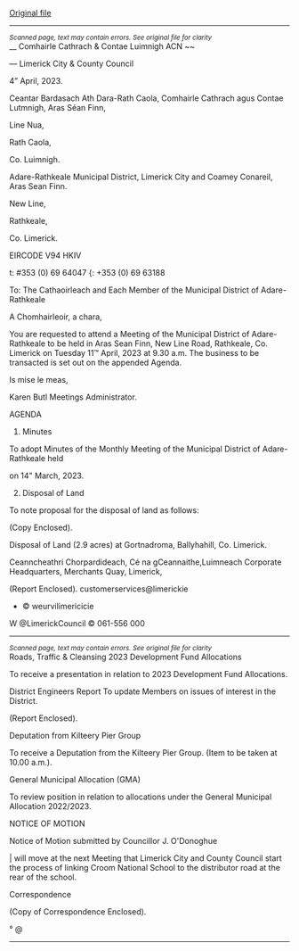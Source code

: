 [Original file](https://www.limerick.ie/sites/default/files/media/documents/2023-04/00%20Agenda%20-%20Monthly%20Meeting%20of%20Municipal%20District%20of%20Adare-Rathkeale%20-%2011th%20April%202023.pdf)

---
*<small>Scanned page, text may contain errors. See original file for clarity</small>*  
__ Comhairle Cathrach
& Contae Luimnigh
ACN ~~

— Limerick City
& County Council

4” April, 2023.

Ceantar Bardasach Ath Dara-Rath Caola,
Comhairle Cathrach agus Contae Lutmnigh,
Aras Séan Finn,

Line Nua,

Rath Caola,

Co. Luimnigh.

Adare-Rathkeale Municipal District,
Limerick City and Coamey Conareil,
Aras Sean Finn.

New Line,

Rathkeale,

Co. Limerick.

EIRCODE V94 HKIV

t: #353 (0) 69 64047
{: +353 (0) 69 63188

To: The Cathaoirleach and Each Member of the Municipal District of Adare-Rathkeale

A Chomhairleoir, a chara,

You are requested to attend a Meeting of the Municipal District of Adare-Rathkeale to be held in
Aras Sean Finn, New Line Road, Rathkeale, Co. Limerick on Tuesday 11™ April, 2023 at 9.30 a.m.
The business to be transacted is set out on the appended Agenda.

Is mise le meas,

Karen Butl
Meetings Administrator.

AGENDA

1. Minutes

To adopt Minutes of the Monthly Meeting of the Municipal District of Adare-Rathkeale held

on 14" March, 2023.

2. Disposal of Land

To note proposal for the disposal of land as follows:

(Copy Enclosed).

Disposal of Land (2.9 acres) at Gortnadroma, Ballyhahill, Co. Limerick.

Ceanncheathri Chorpardideach, Cé na gCeannaithe,Luimneach
Corporate Headquarters, Merchants Quay, Limerick,

(Report Enclosed).
customerservices@limerickie
* © weurvilimericicie

W @LimerickCouncil
© 061-556 000


---
*<small>Scanned page, text may contain errors. See original file for clarity</small>*  
Roads, Traffic & Cleansing
2023 Development Fund Allocations

To receive a presentation in relation to 2023 Development Fund Allocations.

District Engineers Report
To update Members on issues of interest in the District.

(Report Enclosed).

Deputation from Kilteery Pier Group

To receive a Deputation from the Kilteery Pier Group. (Item to be taken at 10.00 a.m.).

General Municipal Allocation (GMA)

To review position in relation to allocations under the General Municipal Allocation
2022/2023.

NOTICE OF MOTION

Notice of Motion submitted by Councillor J. O'Donoghue

| will move at the next Meeting that Limerick City and County Council start the process of
linking Croom National School to the distributor road at the rear of the school.

Correspondence

(Copy of Correspondence Enclosed).

>
°
@


---
